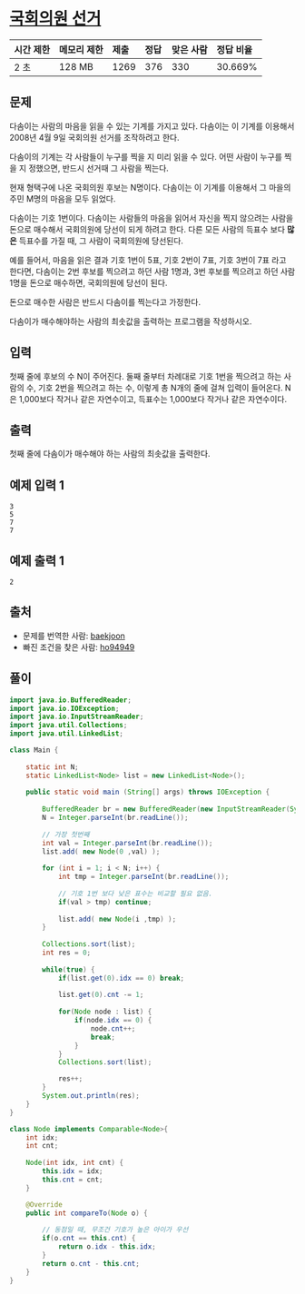 # [국회의원 선거](https://www.acmicpc.net/problem/1417)

| 시간 제한 | 메모리 제한 | 제출 | 정답 | 맞은 사람 | 정답 비율 |
| :-------- | :---------- | :--- | :--- | :-------- | :-------- |
| 2 초      | 128 MB      | 1269 | 376  | 330       | 30.669%   |

## 문제

다솜이는 사람의 마음을 읽을 수 있는 기계를 가지고 있다. 다솜이는 이 기계를 이용해서 2008년 4월 9일 국회의원 선거를 조작하려고 한다.

다솜이의 기계는 각 사람들이 누구를 찍을 지 미리 읽을 수 있다. 어떤 사람이 누구를 찍을 지 정했으면, 반드시 선거때 그 사람을 찍는다.

현재 형택구에 나온 국회의원 후보는 N명이다. 다솜이는 이 기계를 이용해서 그 마을의 주민 M명의 마음을 모두 읽었다.

다솜이는 기호 1번이다. 다솜이는 사람들의 마음을 읽어서 자신을 찍지 않으려는 사람을 돈으로 매수해서 국회의원에 당선이 되게 하려고 한다. 다른 모든 사람의 득표수 보다 **많은** 득표수를 가질 때, 그 사람이 국회의원에 당선된다.

예를 들어서, 마음을 읽은 결과 기호 1번이 5표, 기호 2번이 7표, 기호 3번이 7표 라고 한다면, 다솜이는 2번 후보를 찍으려고 하던 사람 1명과, 3번 후보를 찍으려고 하던 사람 1명을 돈으로 매수하면, 국회의원에 당선이 된다.

돈으로 매수한 사람은 반드시 다솜이를 찍는다고 가정한다.

다솜이가 매수해야하는 사람의 최솟값을 출력하는 프로그램을 작성하시오.

## 입력

첫째 줄에 후보의 수 N이 주어진다. 둘째 줄부터 차례대로 기호 1번을 찍으려고 하는 사람의 수, 기호 2번을 찍으려고 하는 수, 이렇게 총 N개의 줄에 걸쳐 입력이 들어온다. N은 1,000보다 작거나 같은 자연수이고, 득표수는 1,000보다 작거나 같은 자연수이다.

## 출력

첫째 줄에 다솜이가 매수해야 하는 사람의 최솟값을 출력한다.

## 예제 입력 1 

```
3
5
7
7
```

## 예제 출력 1 

```
2
```

## 출처

- 문제를 번역한 사람: [baekjoon](https://www.acmicpc.net/user/baekjoon)
- 빠진 조건을 찾은 사람: [ho94949](https://www.acmicpc.net/user/ho94949)



## 풀이

```java
import java.io.BufferedReader;
import java.io.IOException;
import java.io.InputStreamReader;
import java.util.Collections;
import java.util.LinkedList;

class Main {
	
	static int N;
	static LinkedList<Node> list = new LinkedList<Node>();
	
	public static void main (String[] args) throws IOException {
		
		BufferedReader br = new BufferedReader(new InputStreamReader(System.in));
		N = Integer.parseInt(br.readLine());
		
		// 가장 첫번째
		int val = Integer.parseInt(br.readLine());
		list.add( new Node(0 ,val) );
		
		for (int i = 1; i < N; i++) {
			int tmp = Integer.parseInt(br.readLine());
			
			// 기호 1번 보다 낮은 표수는 비교할 필요 없음.
			if(val > tmp) continue;
			
			list.add( new Node(i ,tmp) );
		}
		
		Collections.sort(list);
		int res = 0;
		
		while(true) {
			if(list.get(0).idx == 0) break;
			
			list.get(0).cnt -= 1;
			
			for(Node node : list) {
				if(node.idx == 0) {
					node.cnt++;
					break;
				}
			}
			Collections.sort(list);

			res++;
		}
		System.out.println(res);
	}
}

class Node implements Comparable<Node>{
	int idx;
	int cnt;
	
	Node(int idx, int cnt) {
		this.idx = idx;
		this.cnt = cnt;
	}

	@Override
	public int compareTo(Node o) {
		
		// 동점일 때, 무조건 기호가 높은 아이가 우선
		if(o.cnt == this.cnt) {
			return o.idx - this.idx;
		}
		return o.cnt - this.cnt;
	}
}
```

